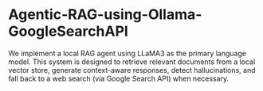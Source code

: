 # Agentic-RAG-using-Ollama-GoogleSearchAPI
We implement a local RAG agent using LLaMA3 as the primary language model. This system is designed to retrieve relevant documents from a local vector store, generate context-aware responses, detect hallucinations, and fall back to a web search (via Google Search API) when necessary. 
